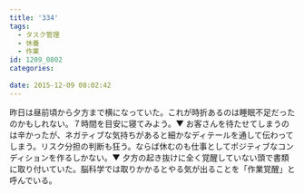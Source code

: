 ```yaml
---
title: '334'
tags:
  - タスク管理
  - 休養
  - 作業
id: 1209_0802
categories:
   
date: 2015-12-09 08:02:42
---
```


昨日は昼前頃から夕方まで横になっていた。これが時折あるのは睡眠不足だったのかもしれない。７時間を目安に寝てみよう。▼ お客さんを待たせてしまうのは辛かったが、ネガティブな気持ちがあると細かなディテールを通して伝わってしまう。リスク分担の判断も狂う。ならば休むのも仕事としてポジティブなコンディションを作るしかない。▼ 夕方の起き抜けに全く覚醒していない頭で書類に取り付いていた。脳科学では取りかかるとやる気が出ることを「作業覚醒」と呼んでいる。